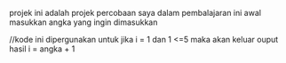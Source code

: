 projek ini adalah projek percobaan saya dalam pembalajaran ini
awal masukkan angka yang ingin dimasukkan



//kode ini dipergunakan untuk jika i = 1 dan 1 <=5 maka akan keluar ouput hasil i = angka + 1



